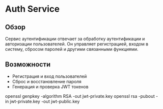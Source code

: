# Auth Service

## Обзор
Сервис аутентификации отвечает за обработку аутентификации и авторизации пользователей. Он управляет регистрацией, входом в систему, сбросом паролей и другими связанными функциями.

## Возможности
- Регистрация и вход пользователей
- Сброс и восстановление пароля
- Генерация и проверка JWT токенов


openssl genpkey -algorithm RSA -out jwt-private.key
openssl rsa -pubout -in jwt-private.key -out jwt-public.key
